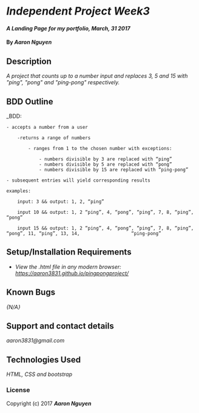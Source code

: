# _Independent Project Week3_

#### _A Landing Page for my portfolio, March, 31 2017_

#### By _**Aaron Nguyen**_

## Description

_A project that counts up to a number input and replaces 3, 5 and 15 with "ping", "pong" and "ping-pong" respectively._

## BDD Outline

_BDD:

	- accepts a number from a user

		-returns a range of numbers

			- ranges from 1 to the chosen number with exceptions:

				- numbers divisible by 3 are replaced with “ping”
				- numbers divisible by 5 are replaced with “pong”
				- numbers divisible by 15 are replaced with “ping-pong”

	- subsequent entries will yield corresponding results

	examples:

		input: 3 && output: 1, 2, “ping”

		input 10 && output: 1, 2 “ping”, 4, “pong”, “ping”, 7, 8, “ping”, “pong”

		input 15 && output: 1, 2 “ping”, 4, “pong”, “ping”, 7, 8, “ping”, “pong”, 11, “ping”, 13, 14, 					“ping-pong”

## Setup/Installation Requirements

* _View the .html file in any modern browser: https://aaron3831.github.io/pingpongproject/_

## Known Bugs

_{N/A}_

## Support and contact details

_aaron3831@gmail.com_

## Technologies Used

_HTML, CSS and bootstrap_

### License

Copyright (c) 2017 **_Aaron Nguyen_**
